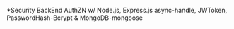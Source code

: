*Security BackEnd AuthZN w/ Node.js, Express.js async-handle, JWToken, PasswordHash-Bcrypt & MongoDB-mongoose
